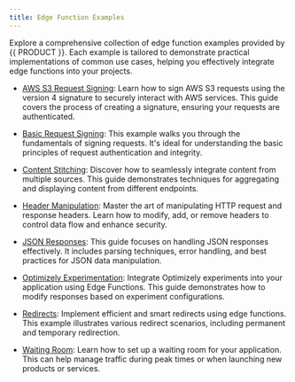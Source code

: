 ```yaml
---
title: Edge Function Examples
---
```


Explore a comprehensive collection of edge function examples provided by {{ PRODUCT }}. Each example is tailored to demonstrate practical implementations of common use cases, helping you effectively integrate edge functions into your projects.

- [AWS S3 Request Signing](/applications/edge_functions/examples/aws_request_signing): Learn how to sign AWS S3 requests using the version 4 signature to securely interact with AWS services. This guide covers the process of creating a signature, ensuring your requests are authenticated.

- [Basic Request Signing](/applications/edge_functions/examples/basic_request_signing): This example walks you through the fundamentals of signing requests. It's ideal for understanding the basic principles of request authentication and integrity.

- [Content Stitching](/applications/edge_functions/examples/content_stitching): Discover how to seamlessly integrate content from multiple sources. This guide demonstrates techniques for aggregating and displaying content from different endpoints.

- [Header Manipulation](/applications/edge_functions/examples/header_manipulation): Master the art of manipulating HTTP request and response headers. Learn how to modify, add, or remove headers to control data flow and enhance security.

- [JSON Responses](/applications/edge_functions/examples/json_responses): This guide focuses on handling JSON responses effectively. It includes parsing techniques, error handling, and best practices for JSON data manipulation.

- [Optimizely Experimentation](/applications/edge_functions/examples/optimizely_experimentation): Integrate Optimizely experiments into your application using Edge Functions. This guide demonstrates how to modify responses based on experiment configurations.

- [Redirects](/applications/edge_functions/examples/redirects): Implement efficient and smart redirects using edge functions. This example illustrates various redirect scenarios, including permanent and temporary redirection.

- [Waiting Room](/applications/edge_functions/examples/waiting_room): Learn how to set up a waiting room for your application. This can help manage traffic during peak times or when launching new products or services.
